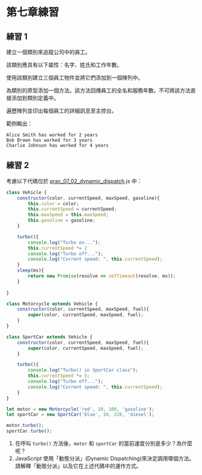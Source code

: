 # 第七章練習

## 練習 1

建立一個類別來追蹤公司中的員工。

該類別應具有以下屬性：名字、姓氏和工作年數。

使用該類別建立三個員工物件並將它們添加到一個陣列中。

為類別的原型添加一個方法。該方法回傳員工的全名和服務年數。不可將該方法直接添加到類別定義中。

遍歷陣列並印出每個員工的詳細訊息至主控台。

範例輸出：
```
Alice Smith has worked for 2 years
Bob Brown has worked for 3 years
Charlie Johnson has worked for 4 years
```

## 練習 2

考慮以下代碼位於 [prac_07_02_dynamic_dispatch](./prac_07_02_dynamic_dispatch.js).js 中：

```javascript
class Vehicle {
    constructor(color, currentSpeed, maxSpeed, gasoline){
        this.color = color;
        this.currentSpeed = currentSpeed;
        this.maxSpeed = this.maxSpeed;
        this.gasoline = gasoline;
    }

    turbo(){
        console.log("Turbo on...");
        this.currentSpeed *= 2
        console.log("Turbo off...");
        console.log("Current speed: ", this.currentSpeed);
    }
    sleep(ms){
        return new Promise(resolve => setTimeout(resolve, ms));
    }
        
}

class Motorcycle extends Vehicle {
    constructor(color, currentSpeed, maxSpeed, fuel){
        super(color, currentSpeed, maxSpeed, fuel);
    }
}

class SportCar extends Vehicle {
    constructor(color, currentSpeed, maxSpeed, fuel){
        super(color, currentSpeed, maxSpeed, fuel);
    }

    turbo(){
        console.log("Turbo() in SportCar class");
        this.currentSpeed *= 5;
        console.log("Turbo off...");
        console.log("Current speed: ", this.currentSpeed);
    }
}

let motor = new Motorcycle('red', 10, 100, 'gasoline');
let sportCar = new SportCar('blue', 10, 220, 'diesel');

motor.turbo();
sportCar.turbo();
```

1. 在呼叫 `turbo()` 方法後，`motor` 和 `sportCar` 的當前速度分別是多少？為什麼呢？
2. JavaScript 使用「動態分派」(Dynamic Dispatching)來決定調用哪個方法。請解釋「動態分派」以及它在上述代碼中的運作方式。


